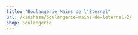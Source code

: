 ```yaml
---
title: "Boulangerie Mains de l'Eternel"
url: /kinshasa/boulangerie-mains-de-leternel-2/
shop: boulangerie
---
```

